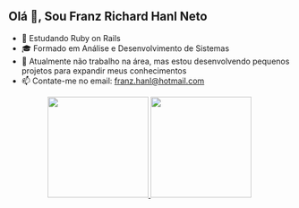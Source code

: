 ## Olá 👋, Sou Franz Richard Hanl Neto

- 🌱 Estudando Ruby on Rails
- 🎓 Formado em Análise e Desenvolvimento de Sistemas
- 🔭 Atualmente não trabalho na área, mas estou desenvolvendo pequenos projetos para expandir meus conhecimentos 
- 📫 Contate-me no email: franz.hanl@hotmail.com


<div align="center">
  <a href="https://github.com/franzhanl">
  <img height="180em" src="https://github-readme-stats.vercel.app/api?username=rafaballerini&show_icons=true&theme=dracula&include_all_commits=true&count_private=true"/>
  <img height="180em" src="https://github-readme-stats.vercel.app/api/top-langs/?username=rafaballerini&layout=compact&langs_count=7&theme=dracula"/>
</div>
